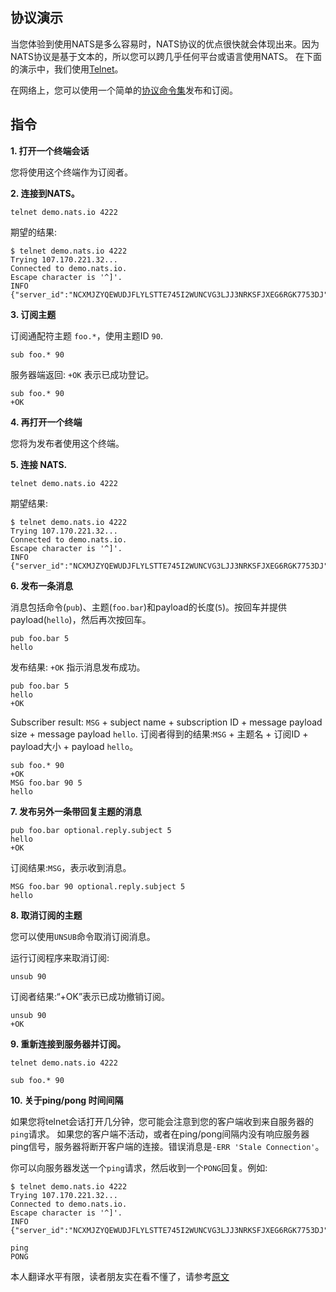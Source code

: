 ## 协议演示

当您体验到使用NATS是多么容易时，NATS协议的优点很快就会体现出来。因为NATS协议是基于文本的，所以您可以跨几乎任何平台或语言使用NATS。
在下面的演示中，我们使用[Telnet](https://en.wikipedia.org/wiki/Telnet)。

在网络上，您可以使用一个简单的[协议命令集](nats-protocol.md)发布和订阅。


## 指令

**1. 打开一个终端会话**

您将使用这个终端作为订阅者。

**2. 连接到NATS。**

```
telnet demo.nats.io 4222
```

期望的结果:

```
$ telnet demo.nats.io 4222
Trying 107.170.221.32...
Connected to demo.nats.io.
Escape character is '^]'.
INFO {"server_id":"NCXMJZYQEWUDJFLYLSTTE745I2WUNCVG3LJJ3NRKSFJXEG6RGK7753DJ","version":"2.0.0","proto":1,"go":"go1.11.10","host":"0.0.0.0","port":4222,"max_payload":1048576,"client_id":5089}
```

**3. 订阅主题**

订阅通配符主题 `foo.*`，使用主题ID `90`.

```
sub foo.* 90
```

服务器端返回: `+OK` 表示已成功登记。

```
sub foo.* 90
+OK
```

**4. 再打开一个终端**

您将为发布者使用这个终端。

**5. 连接 NATS.**

```
telnet demo.nats.io 4222
```

期望结果:

```
$ telnet demo.nats.io 4222
Trying 107.170.221.32...
Connected to demo.nats.io.
Escape character is '^]'.
INFO {"server_id":"NCXMJZYQEWUDJFLYLSTTE745I2WUNCVG3LJJ3NRKSFJXEG6RGK7753DJ","version":"2.0.0","proto":1,"go":"go1.11.10","host":"0.0.0.0","port":4222,"max_payload":1048576,"client_id":5089}
```
**6. 发布一条消息**

消息包括命令(`pub`)、主题(`foo.bar`)和payload的长度(`5`)。按回车并提供payload(`hello`)，然后再次按回车。

```
pub foo.bar 5
hello
```

发布结果: `+OK` 指示消息发布成功。

```
pub foo.bar 5
hello
+OK
```

Subscriber result: `MSG` + subject name + subscription ID + message payload size + message payload `hello`.
订阅者得到的结果:`MSG` + 主题名 + 订阅ID + payload大小 + payload `hello`。

```
sub foo.* 90
+OK
MSG foo.bar 90 5
hello
```

**7. 发布另外一条带回复主题的消息**

```
pub foo.bar optional.reply.subject 5
hello
+OK
```

订阅结果:`MSG`，表示收到消息。

```
MSG foo.bar 90 optional.reply.subject 5
hello
```

**8. 取消订阅的主题**

您可以使用`UNSUB`命令取消订阅消息。

运行订阅程序来取消订阅:

```
unsub 90 
```

订阅者结果:“+OK”表示已成功撤销订阅。

```
unsub 90
+OK
```

**9. 重新连接到服务器并订阅。**

```
telnet demo.nats.io 4222
```

```
sub foo.* 90
```

**10. 关于ping/pong 时间间隔**

如果您将telnet会话打开几分钟，您可能会注意到您的客户端收到来自服务器的`ping`请求。
如果您的客户端不活动，或者在ping/pong间隔内没有响应服务器ping信号，服务器将断开客户端的连接。错误消息是`-ERR 'Stale Connection'`。

你可以向服务器发送一个`ping`请求，然后收到一个`PONG`回复。例如:

```
$ telnet demo.nats.io 4222
Trying 107.170.221.32...
Connected to demo.nats.io.
Escape character is '^]'.
INFO {"server_id":"NCXMJZYQEWUDJFLYLSTTE745I2WUNCVG3LJJ3NRKSFJXEG6RGK7753DJ","version":"2.0.0","proto":1,"go":"go1.11.10","host":"0.0.0.0","port":4222,"max_payload":1048576,"client_id":5089}

ping
PONG
```


本人翻译水平有限，读者朋友实在看不懂了，请参考[原文](https://github.com/nats-io/docs/blob/master/nats_protocol/nats-protocol-demo.md)